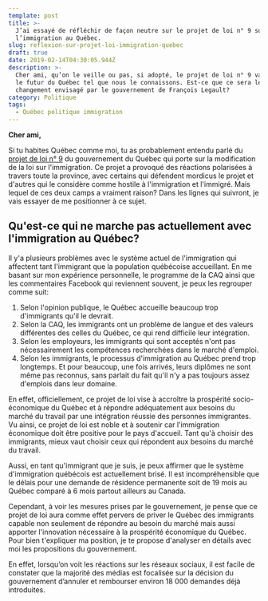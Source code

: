 ```yaml
---
template: post
title: >-
  J’ai essayé de réfléchir de façon neutre sur le projet de loi n° 9 sur
  l’immigration au Québec.
slug: reflexion-sur-projet-loi-immigration-quebec
draft: true
date: 2019-02-14T04:30:05.944Z
description: >-
  Cher ami, qu’on le veille ou pas, si adopté, le projet de loi n° 9 va changer
  le futur du Québec tel que nous le connaissons. Est-ce que ce sera le
  changement envisagé par le gouvernement de François Legault?
category: Politique
tags:
  - Québec politique immigration
---
```

**Cher ami,**

Si tu habites Québec comme moi, tu as probablement entendu parlé du [projet de loi n° 9](http://www.assnat.qc.ca/fr/travaux-parlementaires/projets-loi/projet-loi-9-42-1.html) du gouvernement du Québec qui porte sur la modification de la loi sur l'immigration. Ce projet a provoqué des réactions polarisées à travers toute la province, avec certains qui défendent mordicus le projet et d'autres qui le considère comme hostile à l'immigration et l'immigré. Mais lequel de ces deux camps a vraiment raison? Dans les lignes qui suivront, je vais essayer de me positionner à ce sujet.

## Qu'est-ce qui ne marche pas actuellement avec l'immigration au Québec?

Il y'a plusieurs problèmes avec le système actuel de l'immigration qui affectent tant l'immigrant que la population québécoise accueillant. En me basant sur mon expérience personnelle, le programme de la CAQ ainsi que les commentaires Facebook qui reviennent souvent, je peux les regrouper comme suit:

1. Selon l'opinion publique, le Québec accueille beaucoup trop d'immigrants qu'il le devrait.
2. Selon la CAQ, les immigrants ont un problème de langue et des valeurs différentes des celles du Québec, ce qui rend difficile leur intégration.
3. Selon les employeurs, les immigrants qui sont acceptés n'ont pas nécessairement les compétences recherchées dans le marché d'emploi.
4. Selon les immigrants, le processus d'immigration au Québec prend trop longtemps. Et pour beaucoup, une fois arrivés, leurs diplômes ne sont même pas reconnus, sans parlait du fait qu'il n'y a pas toujours assez d'emplois dans leur domaine.



En effet, officiellement, ce projet de loi vise à accroître la prospérité socio-économique du Québec et à répondre adéquatement aux besoins du marché du
 travail par une intégration réussie des personnes immigrantes.\
Vu ainsi, ce projet de loi est noble et à soutenir car l'immigration économique doit être positive pour le pays d'accueil. Tant qu'à choisir des immigrants, mieux vaut choisir ceux qui répondent aux besoins du marché du travail. 

Aussi, en tant qu'immigrant que je suis, je peux affirmer que le système d'immigration québécois est actuellement brisé. Il est incompréhensible que le délais pour une demande de résidence permanente soit de 19 mois au Québec comparé à 6 mois partout ailleurs au Canada.

Cependant, à voir les mesures prises par le gouvernement, je pense que ce projet de loi aura comme effet pervers de priver le Québec des immigrants capable non seulement de répondre au besoin du marché mais aussi apporter l'innovation nécessaire à la prospérité économique du Québec. Pour bien t'expliquer ma position, je te propose d'analyser en détails avec moi les propositions du gouvernement.

En effet, lorsqu’on voit les réactions sur les réseaux sociaux, il est facile de constater que la majorité des médias est focalisée sur la décision du gouvernement d’annuler et rembourser environ 18 000 demandes déjà introduites.
